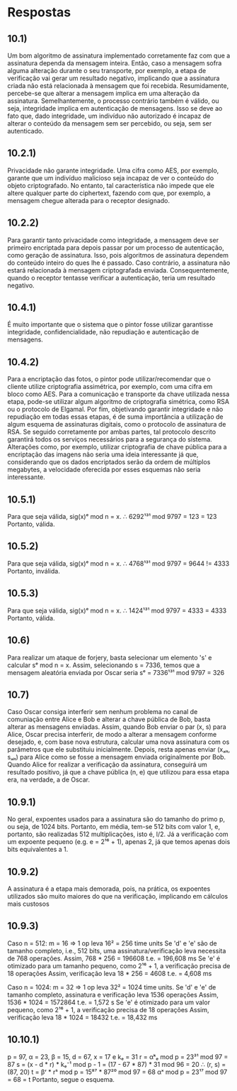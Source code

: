 # Respostas

## 10.1)
Um bom algoritmo de assinatura implementado corretamente faz com
que a assinatura dependa da mensagem inteira. Então, caso a mensagem 
sofra alguma alteração durante o seu transporte, por exemplo, a
etapa de verificação vai gerar um resultado negativo, implicando
que a assinatura criada não está relacionada à mensagem que foi 
recebida. Resumidamente, percebe-se que alterar a mensagem implica
em uma alteração da assinatura. Semelhantemente, o processo contrário
também é válido, ou seja, integridade implica em autenticação de
mensagens. Isso se deve ao fato que, dado integridade, um indivíduo
não autorizado é incapaz de alterar o conteúdo da mensagem sem ser
percebido, ou seja, sem ser autenticado.

## 10.2.1)
Privacidade não garante integridade. Uma cifra como AES, por exemplo,
garante que um indivíduo malicioso seja incapaz de ver o conteúdo do
objeto criptografado. No entanto, tal característica não impede que 
ele altere qualquer parte do ciphertext, fazendo com que, por exemplo,
a mensagem chegue alterada para o receptor designado.

## 10.2.2)
Para garantir tanto privacidade como integridade, a mensagem deve ser 
primeiro encriptada para depois passar por um processo de autenticação,
como geração de assinatura. Isso, pois algoritmos de assinatura dependem
do conteúdo inteiro do ques lhe é passado. Caso contrário, a assinatura
não estará relacionada à mensagem criptografada enviada. Consequentemente,
quando o receptor tentasse verificar a autenticação, teria um resultado
negativo.

## 10.4.1)
É muito importante que o sistema que o pintor fosse utilizar garantisse
integridade, confidencialidade, não repudiação e autenticação de mensagens.

## 10.4.2)
Para a encriptação das fotos, o pintor pode utilizar/recomendar que o cliente
utilize criptografia assimétrica, por exemplo, com uma cifra em bloco como
AES. Para a comunicação e transporte da chave utilizada nessa etapa, pode-se
utilizar algum algoritmo de criptografia simétrica, como RSA ou o protocolo
de Elgamal. Por fim, objetivando garantir integridade e não repudiação 
em todas essas etapas, é de suma importância a utilização de algum esquema
de assinaturas digitais, como o protocolo de assinatura de RSA. Se seguido
corretamente por ambas partes, tal protocolo descrito garantirá todos os 
serviços necessários para a segurança do sistema. Alterações como, por exemplo,
utilizar criptografia de chave pública para a encriptação das imagens não
seria uma ideia interessante já que, considerando que os dados encriptados
serão da ordem de múltiplos megabytes, a velocidade oferecida por esses
esquemas não seria interessante.

## 10.5.1)
Para que seja válida, sig(x)ᵉ mod n = x.
∴ 6292¹³¹ mod 9797 = 123 = 123
Portanto, válida.

## 10.5.2)
Para que seja válida, sig(x)ᵉ mod n = x.
∴ 4768¹³¹ mod 9797 = 9644 != 4333
Portanto, inválida.

## 10.5.3)
Para que seja válida, sig(x)ᵉ mod n = x.
∴ 1424¹³¹ mod 9797 = 4333 = 4333
Portanto, válida.

## 10.6)
Para realizar um ataque de forjery, basta selecionar um elemento 's' e 
calcular sᵉ mod n = x. Assim, selecionando s = 7336, temos que a mensagem
aleatória enviada por Oscar seria sᵉ = 7336¹³¹ mod 9797 = 326

## 10.7)
Caso Oscar consiga interferir sem nenhum problema no canal de comuniação
entre Alice e Bob e alterar a chave pública de Bob, basta alterar as mensagens
enviadas. Assim, quando Bob enviar o par (x, s) para Alice, Oscar precisa
interferir, de modo a alterar a mensagem conforme desejado, e, com base nova
estrutura, calcular uma nova assinatura com os parâmetros que ele substituiu
inicialmente. Depois, resta apenas enviar (xₐₗₜ, sₐₗₜ) para Alice como se
fosse a mensagem enviada originalmente por Bob. Quando Alice for realizar
a verificação da assinatura, conseguirá um resultado positivo, já que a 
chave pública (n, e) que utilizou para essa etapa era, na verdade, a de Oscar.

## 10.9.1)
No geral, expoentes usados para a assinatura são do tamanho do primo p, ou
seja, de 1024 bits. Portanto, em média, tem-se 512 bits com valor 1, e,
portanto, são realizadas 512 multiplicações, isto é, l/2. Já a verificação 
com um expoente pequeno (e.g. e = 2¹⁶ + 1), apenas 2, já que temos apenas 
dois bits equivalentes a 1.

## 10.9.2)
A assinatura é a etapa mais demorada, pois, na prática, os expoentes utilizados
são muito maiores do que na verificação, implicando em cálculos mais custosos

## 10.9.3)
Caso n = 512:
m = 16 => 1 op leva 16² = 256 time units
Se 'd' e 'e' são de tamanho completo, i.e., 512 bits, uma assinatura/verificação
leva necessita de 768 operações.
Assim, 768 * 256 = 196608 t.e. = 196,608 ms
Se 'e' é otimizado para um tamanho pequeno, como 2¹⁶ + 1, a verificação precisa
de 18 operações
Assim, verificação leva 18 * 256 = 4608 t.e. = 4,608 ms

Caso n = 1024:
m = 32 => 1 op leva 32² = 1024 time units.
Se 'd' e 'e' de tamanho completo, assinatura e verificação leva 1536 operações
Assim, 1536 * 1024 = 1572864 t.e. = 1,572 s
Se 'e' é otimizado para um valor pequeno, como 2¹⁶ + 1, a verificação precisa 
de 18 operações
Assim, verificação leva 18 * 1024 = 18432 t.e. = 18,432 ms

## 10.10.1)
p = 97, α = 23, β = 15, d = 67, x = 17 e kₑ = 31
r = αᵏₑ mod p = 23³¹ mod 97 = 87
s = (x - d * r) * kₑ⁻¹ mod p - 1 = (17 - 67 * 87) * 31 mod 96 = 20
∴ (r, s) = (87, 20)
t = βʳ * rˢ mod p = 15⁸⁷ * 87²⁰ mod 97 = 68
αˣ mod p = 23¹⁷ mod 97 = 68 = t
Portanto, segue o esquema.